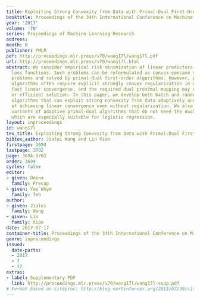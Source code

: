 ```yaml
---
title: Exploiting Strong Convexity from Data with Primal-Dual First-Order Algorithms
booktitle: Proceedings of the 34th International Conference on Machine Learning
year: '2017'
volume: '70'
series: Proceedings of Machine Learning Research
address: 
month: 0
publisher: PMLR
pdf: http://proceedings.mlr.press/v70/wang17l/wang17l.pdf
url: http://proceedings.mlr.press/v70/wang17l.html
abstract: We consider empirical risk minimization of linear predictors with convex
  loss functions. Such problems can be reformulated as convex-concave saddle point
  problems and solved by primal-dual first-order algorithms. However, primal-dual
  algorithms often require explicit strongly convex regularization in order to obtain
  fast linear convergence, and the required dual proximal mapping may not admit closed-form
  or efficient solution. In this paper, we develop both batch and randomized primal-dual
  algorithms that can exploit strong convexity from data adaptively and are capable
  of achieving linear convergence even without regularization. We also present dual-free
  variants of adaptive primal-dual algorithms that do not need the dual proximal mapping,
  which are especially suitable for logistic regression.
layout: inproceedings
id: wang17l
tex_title: Exploiting Strong Convexity from Data with Primal-Dual First-Order Algorithms
bibtex_author: Jialei Wang and Lin Xiao
firstpage: 3694
lastpage: 3702
page: 3694-3702
order: 3694
cycles: false
editor:
- given: Doina
  family: Precup
- given: Yee Whye
  family: Teh
author:
- given: Jialei
  family: Wang
- given: Lin
  family: Xiao
date: 2017-07-17
container-title: Proceedings of the 34th International Conference on Machine Learning
genre: inproceedings
issued:
  date-parts:
  - 2017
  - 7
  - 17
extras:
- label: Supplementary PDF
  link: http://proceedings.mlr.press/v70/wang17l/wang17l-supp.pdf
# Format based on citeproc: http://blog.martinfenner.org/2013/07/30/citeproc-yaml-for-bibliographies/
---
```

